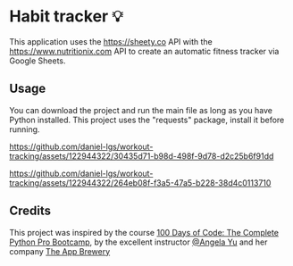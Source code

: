 # Habit tracker 💡 

This application uses the https://sheety.co API with the https://www.nutritionix.com API to create an automatic fitness tracker via Google Sheets.

## Usage

You can download the project and run the main file as long as you have Python installed. This project uses the "requests" package, install it before running.

https://github.com/daniel-lgs/workout-tracking/assets/122944322/30435d71-b98d-498f-9d78-d2c25b6f91dd

https://github.com/daniel-lgs/workout-tracking/assets/122944322/264eb08f-f3a5-47a5-b228-38d4c0113710

## Credits
This project was inspired by the course [100 Days of Code: The Complete Python Pro Bootcamp](https://www.udemy.com/course/100-days-of-code/), by the excellent instructor [@Angela Yu](https://github.com/angelabauer) and her company [The App Brewery](https://appbrewery.com/)
